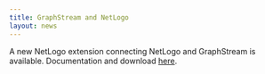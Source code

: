 ```yaml
---
title: GraphStream and NetLogo
layout: news
---
```


A new NetLogo extension connecting NetLogo and GraphStream is available. Documentation and download [here](https://github.com/graphstream/gs-netlogo/wiki).

